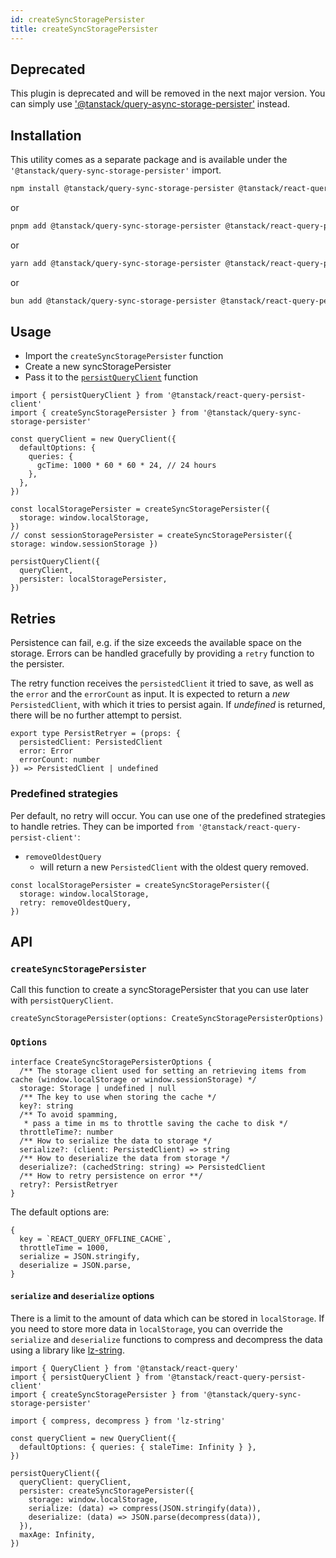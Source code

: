 ```yaml
---
id: createSyncStoragePersister
title: createSyncStoragePersister
---
```


## Deprecated

This plugin is deprecated and will be removed in the next major version.
You can simply use ['@tanstack/query-async-storage-persister'](../createAsyncStoragePersister.md) instead.

## Installation

This utility comes as a separate package and is available under the `'@tanstack/query-sync-storage-persister'` import.

```bash
npm install @tanstack/query-sync-storage-persister @tanstack/react-query-persist-client
```

or

```bash
pnpm add @tanstack/query-sync-storage-persister @tanstack/react-query-persist-client
```

or

```bash
yarn add @tanstack/query-sync-storage-persister @tanstack/react-query-persist-client
```

or

```bash
bun add @tanstack/query-sync-storage-persister @tanstack/react-query-persist-client
```

## Usage

- Import the `createSyncStoragePersister` function
- Create a new syncStoragePersister
- Pass it to the [`persistQueryClient`](../persistQueryClient.md) function

```tsx
import { persistQueryClient } from '@tanstack/react-query-persist-client'
import { createSyncStoragePersister } from '@tanstack/query-sync-storage-persister'

const queryClient = new QueryClient({
  defaultOptions: {
    queries: {
      gcTime: 1000 * 60 * 60 * 24, // 24 hours
    },
  },
})

const localStoragePersister = createSyncStoragePersister({
  storage: window.localStorage,
})
// const sessionStoragePersister = createSyncStoragePersister({ storage: window.sessionStorage })

persistQueryClient({
  queryClient,
  persister: localStoragePersister,
})
```

## Retries

Persistence can fail, e.g. if the size exceeds the available space on the storage. Errors can be handled gracefully by providing a `retry` function to the persister.

The retry function receives the `persistedClient` it tried to save, as well as the `error` and the `errorCount` as input. It is expected to return a _new_ `PersistedClient`, with which it tries to persist again. If _undefined_ is returned, there will be no further attempt to persist.

```tsx
export type PersistRetryer = (props: {
  persistedClient: PersistedClient
  error: Error
  errorCount: number
}) => PersistedClient | undefined
```

### Predefined strategies

Per default, no retry will occur. You can use one of the predefined strategies to handle retries. They can be imported `from '@tanstack/react-query-persist-client'`:

- `removeOldestQuery`
  - will return a new `PersistedClient` with the oldest query removed.

```tsx
const localStoragePersister = createSyncStoragePersister({
  storage: window.localStorage,
  retry: removeOldestQuery,
})
```

## API

### `createSyncStoragePersister`

Call this function to create a syncStoragePersister that you can use later with `persistQueryClient`.

```tsx
createSyncStoragePersister(options: CreateSyncStoragePersisterOptions)
```

### `Options`

```tsx
interface CreateSyncStoragePersisterOptions {
  /** The storage client used for setting an retrieving items from cache (window.localStorage or window.sessionStorage) */
  storage: Storage | undefined | null
  /** The key to use when storing the cache */
  key?: string
  /** To avoid spamming,
   * pass a time in ms to throttle saving the cache to disk */
  throttleTime?: number
  /** How to serialize the data to storage */
  serialize?: (client: PersistedClient) => string
  /** How to deserialize the data from storage */
  deserialize?: (cachedString: string) => PersistedClient
  /** How to retry persistence on error **/
  retry?: PersistRetryer
}
```

The default options are:

```tsx
{
  key = `REACT_QUERY_OFFLINE_CACHE`,
  throttleTime = 1000,
  serialize = JSON.stringify,
  deserialize = JSON.parse,
}
```

#### `serialize` and `deserialize` options

There is a limit to the amount of data which can be stored in `localStorage`.
If you need to store more data in `localStorage`, you can override the `serialize` and `deserialize` functions to compress and decompress the data using a library like [lz-string](https://github.com/pieroxy/lz-string/).

```tsx
import { QueryClient } from '@tanstack/react-query'
import { persistQueryClient } from '@tanstack/react-query-persist-client'
import { createSyncStoragePersister } from '@tanstack/query-sync-storage-persister'

import { compress, decompress } from 'lz-string'

const queryClient = new QueryClient({
  defaultOptions: { queries: { staleTime: Infinity } },
})

persistQueryClient({
  queryClient: queryClient,
  persister: createSyncStoragePersister({
    storage: window.localStorage,
    serialize: (data) => compress(JSON.stringify(data)),
    deserialize: (data) => JSON.parse(decompress(data)),
  }),
  maxAge: Infinity,
})
```
